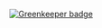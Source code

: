 

[![Greenkeeper badge](https://badges.greenkeeper.io/spences10/characters-from-password.svg)](https://greenkeeper.io/)